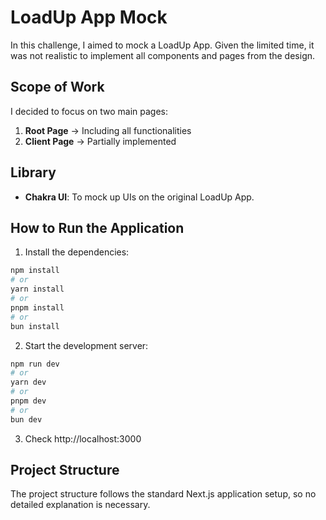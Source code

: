 
# LoadUp App Mock

In this challenge, I aimed to mock a LoadUp App. Given the limited time, it was not realistic to implement all components and pages from the design.

## Scope of Work
I decided to focus on two main pages:
1. **Root Page** -> Including all functionalities
2. **Client Page** -> Partially implemented

## Library
- **Chakra UI**: To mock up UIs on the original LoadUp App.



## How to Run the Application
1. Install the dependencies:
```bash
npm install  
# or  
yarn install  
# or  
pnpm install  
# or  
bun install  
```

2. Start the development server:
```bash
npm run dev
# or
yarn dev
# or
pnpm dev
# or
bun dev
```
3. Check http://localhost:3000  
## Project Structure
The project structure follows the standard Next.js application setup, so no detailed explanation is necessary.